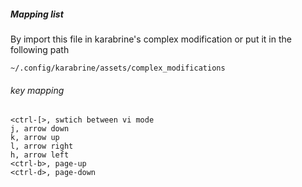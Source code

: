 ##### Mapping list 

By import this file in karabrine's complex modification or put it in the following path

    ~/.config/karabrine/assets/complex_modifications

###### key mapping

    <ctrl-[>, swtich between vi mode 
    j, arrow down
    k, arrow up
    l, arrow right
    h, arrow left
    <ctrl-b>, page-up
    <ctrl-d>, page-down

